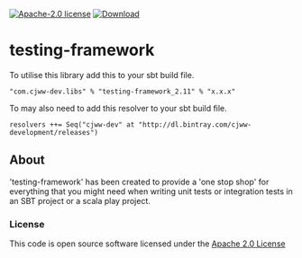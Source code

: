 [![Apache-2.0 license](http://img.shields.io/badge/license-Apache-brightgreen.svg)](http://www.apache.org/licenses/LICENSE-2.0.html)
[ ![Download](https://api.bintray.com/packages/cjww-development/releases/testing-framework/images/download.svg) ](https://bintray.com/cjww-development/releases/testing-framework/_latestVersion)

testing-framework
=================

To utilise this library add this to your sbt build file.

```sbtshell
"com.cjww-dev.libs" % "testing-framework_2.11" % "x.x.x" 
```

To may also need to add this resolver to your sbt build file.

```sbtshell
resolvers ++= Seq("cjww-dev" at "http://dl.bintray.com/cjww-development/releases")
```

## About

'testing-framework' has been created to provide a 'one stop shop' for everything that you might need when writing unit tests or integration tests in an SBT project or a scala play project.

### License

This code is open source software licensed under the [Apache 2.0 License]("http://www.apache.org/licenses/LICENSE-2.0.html")


